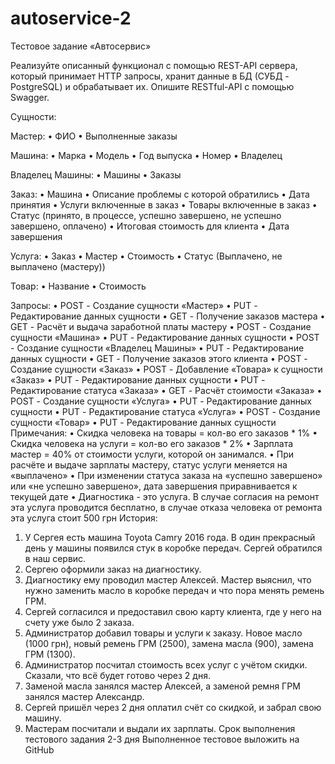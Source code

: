 # autoservice-2

Тестовое задание «Автосервис»

Реализуйте описанный функционал с помощью REST-API сервера, который
принимает HTTP запросы, хранит данные в БД (СУБД - PostgreSQL) и
обрабатывает их. Опишите RESTful-API с помощью Swagger.

Сущности:

Мастер:
• ФИО
• Выполненные заказы

Машина:
• Марка
• Модель
• Год выпуска
• Номер
• Владелец

Владелец Машины:
• Машины
• Заказы

Заказ:
• Машина
• Описание проблемы с которой обратились
• Дата принятия
• Услуги включенные в заказ
• Товары включенные в заказ
• Статус (принято, в процессе, успешно завершено, не успешно завершено,
оплачено)
• Итоговая стоимость для клиента
• Дата завершения

Услуга:
• Заказ
• Мастер
• Стоимость
• Статус (Выплачено, не выплачено (мастеру))

Товар:
• Название
• Стоимость

Запросы:
• POST - Создание сущности «Мастер»
• PUT - Редактирование данных сущности
• GET - Получение заказов мастера
• GET - Расчёт и выдача заработной платы мастеру
• POST - Создание сущности «Машина»
• PUT - Редактирование данных сущности
• POST - Создание сущности «Владелец Машины»
• PUT - Редактирование данных сущности
• GET - Получение заказов этого клиента
• POST - Создание сущности «Заказ»
• POST - Добавление «Товара» к сущности «Заказ»
• PUT - Редактирование данных сущности
• PUT - Редактирование статуса «Заказа»
• GET - Расчёт стоимости «Заказа»
• POST - Создание сущности «Услуга»
• PUT - Редактирование данных сущности
• PUT - Редактирование статуса «Услуга»
• POST - Создание сущности «Товар»
• PUT - Редактирование данных сущности
Примечания:
• Скидка человека на товары = кол-во его заказов * 1%
• Скидка человека на услуги = кол-во его заказов * 2%
• Зарплата мастер = 40% от стоимости услуги, которой он занимался.
• При расчёте и выдаче зарплаты мастеру, статус услуги меняется на
«выплачено»
• При изменении статуса заказа на «успешно завершено» или «не успешно
завершено», дата завершения приравнивается к текущей дате
• Диагностика - это услуга. В случае согласия на ремонт эта услуга проводится
бесплатно, в случае отказа человека от ремонта эта услуга стоит 500 грн
История:
1. У Сергея есть машина Toyota Camry 2016 года. В один прекрасный день у
   машины появился стук в коробке передач. Сергей обратился в наш сервис.
2. Сергею оформили заказ на диагностику.
3. Диагностику ему проводил мастер Алексей. Мастер выяснил, что нужно
   заменить масло в коробке передач и что пора менять ремень ГРМ.
4. Сергей согласился и предоставил свою карту клиента, где у него на счету уже
   было 2 заказа.
5. Администратор добавил товары и услуги к заказу. Новое масло (1000 грн),
   новый ремень ГРМ (2500), замена масла (900), замена ГРМ (1300).
6. Администратор посчитал стоимость всех услуг с учётом скидки. Сказали, что
   всё будет готово через 2 дня.
7. Заменой масла занялся мастер Алексей, а заменой ремня ГРМ занялся мастер
   Александр.
8. Сергей пришёл через 2 дня оплатил счёт со скидкой, и забрал свою машину.
9. Мастерам посчитали и выдали их зарплаты.
   Cрок выполнения тестового задания 2-3 дня
   Выполненное тестовое выложить на GitHub
